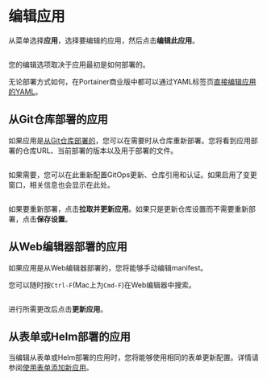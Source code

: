 # 编辑应用

从菜单选择**应用**，选择要编辑的应用，然后点击**编辑此应用**。

<figure><img src="../..//assets/2.20-kubernetes-applications-edit.gif" alt=""><figcaption></figcaption></figure>

您的编辑选项取决于应用最初是如何部署的。

无论部署方式如何，在Portainer商业版中都可以通过YAML标签页[直接编辑应用的YAML](inspect.md#yaml-tab)。

## 从Git仓库部署的应用

如果应用是[从Git仓库部署的](manifest.md#repository)，您可以在需要时从仓库重新部署。您将看到应用部署的仓库URL、当前部署的版本以及用于部署的文件。

<figure><img src="../..//assets/2.19-kubernetes-applications-edit-git-info.png" alt=""><figcaption></figcaption></figure>

如果需要，您可以在此重新配置GitOps更新、仓库引用和认证。如果启用了变更窗口，相关信息也会显示在此处。

<figure><img src="../..//assets/2.20-kubernetes-applications-edit-gitops.png" alt=""><figcaption></figcaption></figure>

如果要重新部署，点击**拉取并更新应用**。如果只是更新仓库设置而不需要重新部署，点击**保存设置**。

## 从Web编辑器部署的应用

如果应用是从Web编辑器部署的，您将能够手动编辑manifest。

您可以随时按`Ctrl-F`(Mac上为`Cmd-F`)在Web编辑器中搜索。

<figure><img src="../..//assets/2.20-kubernetes-applications-edit-webeditor.png" alt=""><figcaption></figcaption></figure>

进行所需更改后点击**更新应用**。

## 从表单或Helm部署的应用

当编辑从表单或Helm部署的应用时，您将能够使用相同的表单更新配置。详情请参阅[使用表单添加新应用](add.md)。
